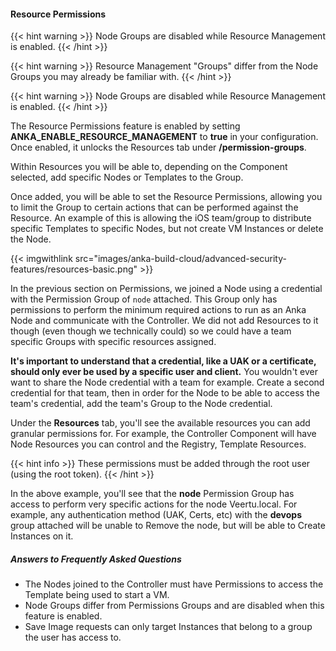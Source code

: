 ---
---

#### Resource Permissions

{{< hint warning >}}
Node Groups are disabled while Resource Management is enabled.
{{< /hint >}}

{{< hint warning >}}
Resource Management "Groups" differ from the Node Groups you may already be familiar with.
{{< /hint >}}

{{< hint warning >}}
Node Groups are disabled while Resource Management is enabled.
{{< /hint >}}

The Resource Permissions feature is enabled by setting **ANKA_ENABLE_RESOURCE_MANAGEMENT** to **true** in your configuration. Once enabled, it unlocks the Resources tab under **/permission-groups**.

Within Resources you will be able to, depending on the Component selected, add specific Nodes or Templates to the Group.

Once added, you will be able to set the Resource Permissions, allowing you to limit the Group to certain actions that can be performed against the Resource. An example of this is allowing the iOS team/group to distribute specific Templates to specific Nodes, but not create VM Instances or delete the Node.

{{< imgwithlink src="images/anka-build-cloud/advanced-security-features/resources-basic.png" >}}

In the previous section on Permissions, we joined a Node using a credential with the Permission Group of `node` attached. This Group only has permissions to perform the minimum required actions to run as an Anka Node and communicate with the Controller. We did not add Resources to it though (even though we technically could) so we could have a team specific Groups with specific resources assigned.

**It's important to understand that a credential, like a UAK or a certificate, should only ever be used by a specific user and client.** You wouldn't ever want to share the Node credential with a team for example. Create a second credential for that team, then in order for the Node to be able to access the team's credential, add the team's Group to the Node credential.

Under the **Resources** tab, you'll see the available resources you can add granular permissions for. For example, the Controller Component will have Node Resources you can control and the Registry, Template Resources.

{{< hint info >}}
These permissions must be added through the root user (using the root token).
{{< /hint >}}



In the above example, you'll see that the **node** Permission Group has access to perform very specific actions for the node Veertu.local. For example, any authentication method (UAK, Certs, etc) with the **devops** group attached will be unable to Remove the node, but will be able to Create Instances on it.

##### Answers to Frequently Asked Questions

- The Nodes joined to the Controller must have Permissions to access the Template being used to start a VM.
- Node Groups differ from Permissions Groups and are disabled when this feature is enabled.
- Save Image requests can only target Instances that belong to a group the user has access to.
